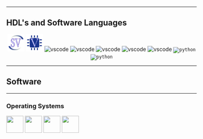 

----------------------------------------

<h2>HDL's and Software Languages</h2>
<p align="center">
<img src="assets/systemverilog-svgrepo-com.svg" width = "45" height = "45"/>
<img src="assets/verilog-svgrepo-com.svg" width = "45" height = "45"/>

<img src="https://cdn.jsdelivr.net/gh/devicons/devicon@latest/icons/c/c-original.svg" alt="vscode" width="45" height="45"/>
<img src="https://cdn.jsdelivr.net/gh/devicons/devicon@latest/icons/embeddedc/embeddedc-original.svg" alt="vscode" width="45" height="45"/>
<img src="https://cdn.jsdelivr.net/gh/devicons/devicon@latest/icons/cplusplus/cplusplus-original.svg" alt="vscode" width="45" height="45"/>
<img src="https://cdn.jsdelivr.net/gh/devicons/devicon@latest/icons/csharp/csharp-original.svg" alt="vscode" width="45" height="45"/>
<img src="https://cdn.jsdelivr.net/gh/devicons/devicon@latest/icons/rust/rust-original.svg" alt="vscode" width="45" height="45"/>
<code><img title="Python" alt="python" width="45px" src="https://cdn.jsdelivr.net/gh/devicons/devicon/icons/python/python-original.svg" /></code>
<code><img title="Python" alt="python" width="45px" src="https://cdn.jsdelivr.net/gh/devicons/devicon@latest/icons/lua/lua-original.svg" /></code>
</p>

----------------------------------------
## Software 


----------------------------------------
### Operating Systems
<p align="left">
<img src="https://cdn.jsdelivr.net/gh/devicons/devicon@latest/icons/windows11/windows11-original.svg" width="45" height="45">
<img src="https://cdn.jsdelivr.net/gh/devicons/devicon@latest/icons/ubuntu/ubuntu-original.svg" width="45" height="45">
<img src="https://cdn.jsdelivr.net/gh/devicons/devicon@latest/icons/fedora/fedora-original.svg" width="45" height="45">
<img src="https://cdn.jsdelivr.net/gh/devicons/devicon@latest/icons/android/android-original.svg" width="45" height="45">
</p>